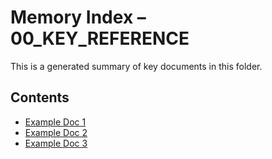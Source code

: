 # Memory Index – 00_KEY_REFERENCE

This is a generated summary of key documents in this folder.

## Contents
- [Example Doc 1](00_KEY_REFERENCE_doc_1.pdf)
- [Example Doc 2](00_KEY_REFERENCE_doc_2.pdf)
- [Example Doc 3](00_KEY_REFERENCE_doc_3.pdf)
